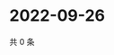# 2022-09-26

共 0 条

<!-- BEGIN WEIBO -->
<!-- 最后更新时间 Mon Sep 26 2022 16:25:48 GMT+0800 (China Standard Time) -->

<!-- END WEIBO -->
